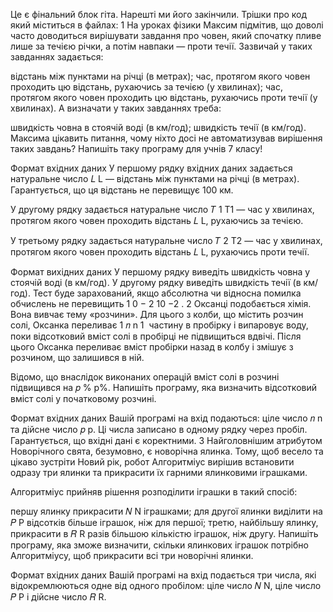 Це є фінальний блок гіта. Нарешті ми його закінчили. Трішки про код який міститься в файлах:
                                                                                1
На уроках фізики Максим підмітив, що доволі часто доводиться вирішувати завдання про човен, який спочатку пливе лише за течією річки, а потім навпаки — проти течії. Зазвичай у таких завданнях задається:

відстань між пунктами на річці (в метрах);
час, протягом якого човен проходить цю відстань, рухаючись за течією (у хвилинах);
час, протягом якого човен проходить цю відстань, рухаючись проти течії (у хвилинах).
А визначати у таких завданнях треба:

швидкість човна в стоячій воді (в км/год);
швидкість течії (в км/год).
Максима цікавить питання, чому ніхто досі не автоматизував вирішення таких завдань? Напишіть таку програму для учнів 7 класу!

Формат вхідних даних
У першому рядку вхідних даних задається натуральне число 
𝐿
L — відстань між пунктами на річці (в метрах). Гарантується, що ця відстань не перевищує 100 км.

У другому рядку задається натуральне число 
𝑇
1
T1 — час у хвилинах, протягом якого човен проходить відстань 
𝐿
L, рухаючись за течією.

У третьому рядку задається натуральне число 
𝑇
2
T2 — час у хвилинах, протягом якого човен проходить відстань 
𝐿
L, рухаючись проти течії.

Формат вихідних даних
У першому рядку виведіть швидкість човна у стоячій воді (в км/год). У другому рядку виведіть швидкість течії (в км/год). Тест буде зарахований, якщо абсолютна чи відносна помилка обчислень не перевищить 
1
0
−
2
10 
−2
 .
                                                                           2
Оксанці подобається хімія. Вона вивчає тему «розчини». Для цього з колби, що містить розчин солі, Оксанка переливає 
1
𝑛
n
1
​
  частину в пробірку і випаровує воду, поки відсотковий вміст солі в пробірці не підвищиться вдвічі. Після цього Оксанка переливає вміст пробірки назад в колбу і змішує з розчином, що залишився в ній.

Відомо, що внаслідок виконаних операцій вміст солі в розчині підвищився на 
𝑝
%
p%. Напишіть програму, яка визначить відсотковий вміст солі у початковому розчині.

Формат вхідних даних
Вашій програмі на вхід подаються: ціле число 
𝑛
n та дійсне число 
𝑝
p. Ці числа записано в одному рядку через пробіл. Гарантується, що вхідні дані є коректними.
                                                                    3
Найголовнішим атрибутом Новорічного свята, безумовно, є новорічна ялинка. Тому, щоб весело та цікаво зустріти Новий рік, робот Алгоритміус вирішив встановити одразу три ялинки та прикрасити їх гарними ялинковими іграшками.

Алгоритміус прийняв рішення розподілити іграшки в такий спосіб:

першу ялинку прикрасити 
𝑁
N іграшками;
для другої ялинки виділити на 
𝑃
P відсотків більше іграшок, ніж для першої;
третю, найбільшу ялинку, прикрасити в 
𝑅
R разів більшою кількістю іграшок, ніж другу.
Напишіть програму, яка зможе визначити, скільки ялинкових іграшок потрібно Алгоритміусу, щоб прикрасити всі три новорічні ялинки.

Формат вхідних даних
Вашій програмі на вхід подається три числа, які відокремлюються одне від одного пробілом: ціле число 
𝑁
N, ціле число 
𝑃
P і дійсне число 
𝑅
R.